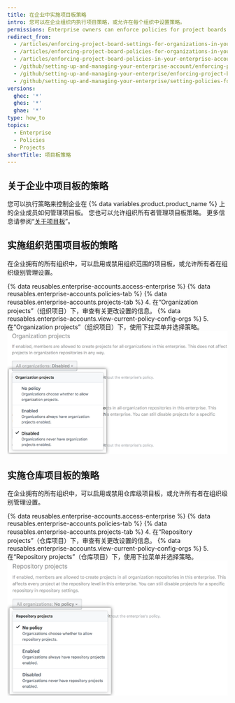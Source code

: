 ```yaml
---
title: 在企业中实施项目板策略
intro: 您可以在企业组织内执行项目策略，或允许在每个组织中设置策略。
permissions: Enterprise owners can enforce policies for project boards in an enterprise.
redirect_from:
  - /articles/enforcing-project-board-settings-for-organizations-in-your-business-account
  - /articles/enforcing-project-board-policies-for-organizations-in-your-enterprise-account
  - /articles/enforcing-project-board-policies-in-your-enterprise-account
  - /github/setting-up-and-managing-your-enterprise-account/enforcing-project-board-policies-in-your-enterprise-account
  - /github/setting-up-and-managing-your-enterprise/enforcing-project-board-policies-in-your-enterprise-account
  - /github/setting-up-and-managing-your-enterprise/setting-policies-for-organizations-in-your-enterprise-account/enforcing-project-board-policies-in-your-enterprise-account
versions:
  ghec: '*'
  ghes: '*'
  ghae: '*'
type: how_to
topics:
  - Enterprise
  - Policies
  - Projects
shortTitle: 项目板策略
---
```


## 关于企业中项目板的策略

您可以执行策略来控制企业在 {% data variables.product.product_name %} 上的企业成员如何管理项目板。 您也可以允许组织所有者管理项目板策略。 更多信息请参阅“[关于项目板](/issues/organizing-your-work-with-project-boards/managing-project-boards/about-project-boards)”。

## 实施组织范围项目板的策略

在企业拥有的所有组织中，可以启用或禁用组织范围的项目板，或允许所有者在组织级别管理设置。

{% data reusables.enterprise-accounts.access-enterprise %}
{% data reusables.enterprise-accounts.policies-tab %}
{% data reusables.enterprise-accounts.projects-tab %}
4. 在“Organization projects”（组织项目）下，审查有关更改设置的信息。 {% data reusables.enterprise-accounts.view-current-policy-config-orgs %}
5. 在“Organization projects”（组织项目）下，使用下拉菜单并选择策略。 ![带有组织项目板策略选项的下拉菜单](/assets/images/help/business-accounts/organization-projects-policy-drop-down.png)

## 实施仓库项目板的策略

在企业拥有的所有组织中，可以启用或禁用仓库级项目板，或允许所有者在组织级别管理设置。

{% data reusables.enterprise-accounts.access-enterprise %}
{% data reusables.enterprise-accounts.policies-tab %}
{% data reusables.enterprise-accounts.projects-tab %}
4. 在“Repository projects”（仓库项目）下，审查有关更改设置的信息。 {% data reusables.enterprise-accounts.view-current-policy-config-orgs %}
5. 在“Repository projects”（仓库项目）下，使用下拉菜单并选择策略。 ![带有仓库项目板策略选项的下拉菜单](/assets/images/help/business-accounts/repository-projects-policy-drop-down.png)
